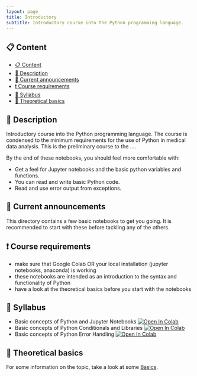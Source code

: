 ```yaml
---
layout: page
title: Introductory
subtitle: Introductory course into the Python programming language.
---
```


## 📋 Content
- [📋 Content](#-content)
- [📄 Description](#-description)
- [📣 Current announcements](#-current-announcements)
- [❗ Course requirements](#-course-requirements)
- [📒 Syllabus](#-syllabus)
- [📝 Theoretical basics](#-theoretical-basics)


## 📄 Description
Introductory course into the Python programming language. The course is condensed to the minimum requirements for the use of Python in medical data analysis. This is the preliminary course to the ....

By the end of these notebooks, you should feel more comfortable with:
- Get a feel for Jupyter notebooks and the basic python variables and functions.
- You can read and write basic Python code.
- Read and use error output from exceptions.


## 📣 Current announcements
This directory contains a few basic notebooks to get you going. It is recommended to start with these before tackling any of the others.


## ❗ Course requirements
- make sure that Google Colab OR your local installation (jupyter notebooks, anaconda) is working
- these notebooks are intended as an introduction to the syntax and functionality of Python
- have a look at the theoretical basics before you start with the notebooks 


## 📒 Syllabus
- Basic concepts of Python and Jupyter Notebooks <a href="https://colab.research.google.com/github/University-Clinic-of-Neuroradiology/python-bootcamp/blob/main/notebooks/Introductory/01.01-Getting-Started-with-Python-and-Jupyter-Notebooks.ipynb"><img src="https://colab.research.google.com/assets/colab-badge.svg" alt="Open In Colab"/></a>
- Basic concepts of Python Conditionals and Libraries <a href="https://colab.research.google.com/github/University-Clinic-of-Neuroradiology/python-bootcamp/blob/main/notebooks/Introductory/01.02-Python-Conditionals-and-Libraries.ipynb"><img src="https://colab.research.google.com/assets/colab-badge.svg" alt="Open In Colab"/></a>
- Basic concepts of Python Error Handling <a href="https://colab.research.google.com/github/University-Clinic-of-Neuroradiology/python-bootcamp/blob/main/notebooks/Introductory/01.03-Python-Error-Handling.ipynb"><img src="https://colab.research.google.com/assets/colab-badge.svg" alt="Open In Colab"/></a>


## 📝 Theoretical basics
For some information on the topic, take a look at some [Basics](./theoretical_basics/basics.html).
